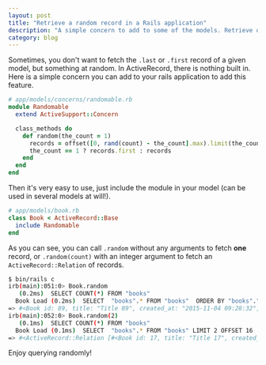 ```yaml
---
layout: post
title: "Retrieve a random record in a Rails application"
description: "A simple concern to add to some of the models. Retrieve one or several random records"
category: blog
---
```


Sometimes, you don't want to fetch the `.last` or `.first` record of a given model,
but something at random. In ActiveRecord, there is nothing built in. Here is a simple
concern you can add to your rails application to add this feature.

```ruby
# app/models/concerns/randomable.rb
module Randomable
  extend ActiveSupport::Concern

  class_methods do
    def random(the_count = 1)
      records = offset([0, rand(count) - the_count].max).limit(the_count)
      the_count == 1 ? records.first : records
    end
  end
end

```

Then it's very easy to use, just include the module in your model (can be used
in several models at will!).

```ruby
# app/models/book.rb
class Book < ActiveRecord::Base
  include Randomable
end
```

As you can see, you can call `.random` without any arguments to fetch **one**
record, or `.random(count)` with an integer argument to fetch an `ActiveRecord::Relation`
of records.

```bash
$ bin/rails c
irb(main):051:0> Book.random
   (0.2ms)  SELECT COUNT(*) FROM "books"
  Book Load (0.2ms)  SELECT  "books".* FROM "books"  ORDER BY "books"."id" ASC LIMIT 1 OFFSET 88
=> #<Book id: 89, title: "Title 89", created_at: "2015-11-04 09:28:32", updated_at: "2015-11-04 09:28:32">
irb(main):052:0> Book.random(2)
   (0.1ms)  SELECT COUNT(*) FROM "books"
  Book Load (0.1ms)  SELECT  "books".* FROM "books" LIMIT 2 OFFSET 16
=> #<ActiveRecord::Relation [#<Book id: 17, title: "Title 17", created_at: "2015-11-04 09:28:32", updated_at: "2015-11-04 09:28:32">, #<Book id: 18, title: "Title 18", created_at: "2015-11-04 09:28:32", updated_at: "2015-11-04 09:28:32">]>
```

Enjoy querying randomly!
